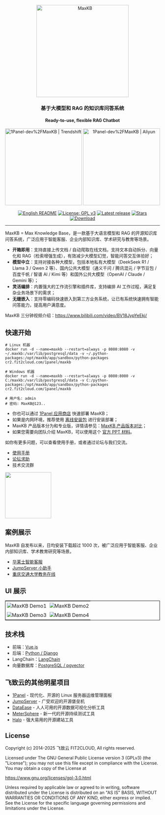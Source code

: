 <p align="center"><img src= "https://github.com/1Panel-dev/maxkb/assets/52996290/c0694996-0eed-40d8-b369-322bf2a380bf" alt="MaxKB" width="300" /></p>
<h3 align="center">基于大模型和 RAG 的知识库问答系统</h3>
<h4 align="center">Ready-to-use, flexible RAG Chatbot</h4>
<p align="center">
    <a href="https://trendshift.io/repositories/9113" target="_blank"><img src="https://trendshift.io/api/badge/repositories/9113" alt="1Panel-dev%2FMaxKB | Trendshift" style="width: 250px; height: auto;" /></a>
    <a href="https://market.aliyun.com/products/53690006/cmjj00067609.html?userCode=kmemb8jp" target="_blank"><img src="https://img.alicdn.com/imgextra/i2/O1CN01H5JIwY1rZ0OobDjnJ_!!6000000005644-2-tps-1000-216.png" alt="1Panel-dev%2FMaxKB | Aliyun" style="width: 250px; height: auto;" /></a>
</p>
<p align="center">
  <a href="README_EN.md"><img src="https://img.shields.io/badge/English_README-blue" alt="English README"></a>
  <a href="https://www.gnu.org/licenses/gpl-3.0.html#license-text"><img src="https://img.shields.io/github/license/1Panel-dev/maxkb" alt="License: GPL v3"></a>
  <a href="https://github.com/1Panel-dev/maxkb/releases/latest"><img src="https://img.shields.io/github/v/release/1Panel-dev/maxkb" alt="Latest release"></a>
  <a href="https://github.com/1Panel-dev/maxkb"><img src="https://img.shields.io/github/stars/1Panel-dev/maxkb?style=flat-square" alt="Stars"></a>    
  <a href="https://hub.docker.com/r/1panel/maxkb"><img src="https://img.shields.io/docker/pulls/1panel/maxkb?label=downloads" alt="Download"></a>  
</p>
<hr/>

MaxKB = Max Knowledge Base，是一款基于大语言模型和 RAG 的开源知识库问答系统，广泛应用于智能客服、企业内部知识库、学术研究与教育等场景。

- **开箱即用**：支持直接上传文档 / 自动爬取在线文档，支持文本自动拆分、向量化和 RAG（检索增强生成），有效减少大模型幻觉，智能问答交互体验好；
- **模型中立**：支持对接各种大模型，包括本地私有大模型（DeekSeek R1 / Llama 3 / Qwen 2 等）、国内公共大模型（通义千问 / 腾讯混元 / 字节豆包 / 百度千帆 / 智谱 AI / Kimi 等）和国外公共大模型（OpenAI / Claude / Gemini 等）；
- **灵活编排**：内置强大的工作流引擎和插件库，支持编排 AI 工作过程，满足复杂业务场景下的需求；
- **无缝嵌入**：支持零编码快速嵌入到第三方业务系统，让已有系统快速拥有智能问答能力，提高用户满意度。

MaxKB 三分钟视频介绍：https://www.bilibili.com/video/BV18JypYeEkj/

## 快速开始

```
# Linux 机器
docker run -d --name=maxkb --restart=always -p 8080:8080 -v ~/.maxkb:/var/lib/postgresql/data -v ~/.python-packages:/opt/maxkb/app/sandbox/python-packages cr2.fit2cloud.com/1panel/maxkb

# Windows 机器
docker run -d --name=maxkb --restart=always -p 8080:8080 -v C:/maxkb:/var/lib/postgresql/data -v C:/python-packages:/opt/maxkb/app/sandbox/python-packages cr2.fit2cloud.com/1panel/maxkb

# 用户名: admin
# 密码: MaxKB@123..
```

- 你也可以通过 [1Panel 应用商店](https://apps.fit2cloud.com/1panel) 快速部署 MaxKB；
- 如果是内网环境，推荐使用 [离线安装包](https://community.fit2cloud.com/#/products/maxkb/downloads) 进行安装部署；
- MaxKB 产品版本分为和专业版，详情请参见：[MaxKB 产品版本对比](https://maxkb.cn/pricing.html)；
- 如果您需要向团队介绍 MaxKB，可以使用这个 [官方 PPT 材料](https://maxkb.cn/download/introduce-maxkb_202501.pdf)。

如你有更多问题，可以查看使用手册，或者通过论坛与我们交流。

- [使用手册](https://maxkb.cn/docs/)
- [论坛求助](https://bbs.fit2cloud.com/c/mk/11)
- 技术交流群

<image height="150px" width="150px" src="https://github.com/1Panel-dev/MaxKB/assets/52996290/a083d214-02be-4178-a1db-4f428124153a"/>

## 案例展示

MaxKB 自发布以来，日均安装下载超过 1000 次，被广泛应用于智能客服、企业内部知识库、学术教育研究等场景。

- [华莱士智能客服](https://ai.cnhls.com/ui/chat/1fc0f6a9b5a6fb27)
- [JumpServer 小助手](https://maxkb.fit2cloud.com/ui/chat/b4e27a6e72d349a3)
- [重庆交通大学教务在线](http://jwc.anyquestion.cn/ui/chat/b75496390f7d935d)

## UI 展示

<table style="border-collapse: collapse; border: 1px solid black;">
  <tr>
    <td style="padding: 5px;background-color:#fff;"><img src= "https://github.com/1Panel-dev/MaxKB/assets/52996290/d87395fa-a8d7-401c-82bf-c6e475d10ae9" alt="MaxKB Demo1"   /></td>
    <td style="padding: 5px;background-color:#fff;"><img src= "https://github.com/1Panel-dev/MaxKB/assets/52996290/47c35ee4-3a3b-4bd4-9f4f-ee20788b2b9a" alt="MaxKB Demo2"   /></td>
  </tr>
  <tr>
    <td style="padding: 5px;background-color:#fff;"><img src= "https://github.com/user-attachments/assets/9a1043cb-fa62-4f71-b9a3-0b46fa59a70e" alt="MaxKB Demo3"   /></td>
    <td style="padding: 5px;background-color:#fff;"><img src= "https://github.com/user-attachments/assets/3407ce9a-779c-4eb4-858e-9441a2ddc664" alt="MaxKB Demo4"   /></td>
  </tr>
</table>

## 技术栈

- 前端：[Vue.js](https://cn.vuejs.org/)
- 后端：[Python / Django](https://www.djangoproject.com/)
- LangChain：[LangChain](https://www.langchain.com/)
- 向量数据库：[PostgreSQL / pgvector](https://www.postgresql.org/)

## 飞致云的其他明星项目

- [1Panel](https://github.com/1panel-dev/1panel/) - 现代化、开源的 Linux 服务器运维管理面板
- [JumpServer](https://github.com/jumpserver/jumpserver/) - 广受欢迎的开源堡垒机
- [DataEase](https://github.com/dataease/dataease/) - 人人可用的开源数据可视化分析工具
- [MeterSphere](https://github.com/metersphere/metersphere/) - 新一代的开源持续测试工具
- [Halo](https://github.com/halo-dev/halo/) - 强大易用的开源建站工具

## License

Copyright (c) 2014-2025 飞致云 FIT2CLOUD, All rights reserved.

Licensed under The GNU General Public License version 3 (GPLv3)  (the "License"); you may not use this file except in compliance with the License. You may obtain a copy of the License at

<https://www.gnu.org/licenses/gpl-3.0.html>

Unless required by applicable law or agreed to in writing, software distributed under the License is distributed on an "AS IS" BASIS, WITHOUT WARRANTIES OR CONDITIONS OF ANY KIND, either express or implied. See the License for the specific language governing permissions and limitations under the License.
